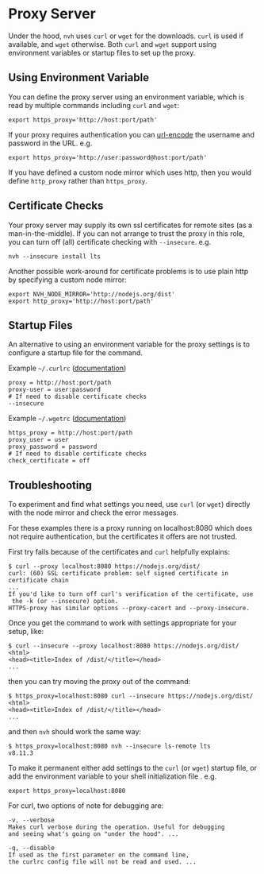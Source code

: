 # Proxy Server

Under the hood, `nvh` uses `curl` or `wget` for the downloads. `curl` is used if available, and `wget` otherwise. Both `curl` and `wget` support using environment variables or startup files to set up the proxy.

## Using Environment Variable

You can define the proxy server using an environment variable, which is read by multiple commands including `curl` and `wget`:

    export https_proxy='http://host:port/path'

If your proxy requires authentication you can [url-encode](https://urlencode.org) the username and password in the URL. e.g.

    export https_proxy='http://user:password@host:port/path'

If you have defined a custom node mirror which uses http, then you would define `http_proxy` rather than `https_proxy`.

## Certificate Checks

Your proxy server may supply its own ssl certificates for remote sites (as a man-in-the-middle). If you can not arrange to trust the proxy in this role, you can turn off (all) certificate checking with `--insecure`. e.g.

    nvh --insecure install lts

Another possible work-around for certificate problems is to use plain http by specifying a custom node mirror:

    export NVH_NODE_MIRROR='http://nodejs.org/dist'
    export http_proxy='http://host:port/path'

## Startup Files

An alternative to using an environment variable for the proxy settings is to configure a startup file for the command.

Example `~/.curlrc` ([documentation](https://ec.haxx.se/cmdline-configfile.html))

    proxy = http://host:port/path
    proxy-user = user:password
    # If need to disable certificate checks
    --insecure

Example `~/.wgetrc` ([documentation](https://www.gnu.org/software/wget/manual/html_node/Wgetrc-Commands.html#Wgetrc-Commands))

    https_proxy = http://host:port/path
    proxy_user = user
    proxy_password = password
    # If need to disable certificate checks
    check_certificate = off

## Troubleshooting

To experiment and find what settings you need, use `curl` (or `wget`) directly with the node mirror and check the error messages.

For these examples there is a proxy running on localhost:8080 which does not require authentication, but the certificates it offers
are not trusted.

First try fails because of the certificates and `curl` helpfully explains:

    $ curl --proxy localhost:8080 https://nodejs.org/dist/
    curl: (60) SSL certificate problem: self signed certificate in certificate chain
    ...
    If you'd like to turn off curl's verification of the certificate, use
     the -k (or --insecure) option.
    HTTPS-proxy has similar options --proxy-cacert and --proxy-insecure.

Once you get the command to work with settings appropriate for your setup, like:

    $ curl --insecure --proxy localhost:8080 https://nodejs.org/dist/
    <html>
    <head><title>Index of /dist/</title></head>
    ...

then you can try moving the proxy out of the command:

    $ https_proxy=localhost:8080 curl --insecure https://nodejs.org/dist/
    <html>
    <head><title>Index of /dist/</title></head>
    ...

and then `nvh` should work the same way:

    $ https_proxy=localhost:8080 nvh --insecure ls-remote lts
    v8.11.3

To make it permanent either add settings to the `curl` (or `wget`) startup file, or add the
environment variable to your shell initialization file . e.g.

    export https_proxy=localhost:8080

For curl, two options of note for debugging are:

    -v, --verbose
    Makes curl verbose during the operation. Useful for debugging
    and seeing what's going on "under the hood". ...

    -q, --disable
    If used as the first parameter on the command line,
    the curlrc config file will not be read and used. ...
